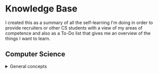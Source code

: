 # Knowledge Base
I created this as a summary of all the self-learning I'm doing in order to provide recruiters or other CS students with a view of my areas of competence and also as a To-Do list that gives me an overview of the things I want to learn.

## Computer Science
<details>
  <summary>General concepts</summary>
  * SOLID Principles
  * Design Patterns
  * DRY / AHA
  * The twelve factor app
</details>
